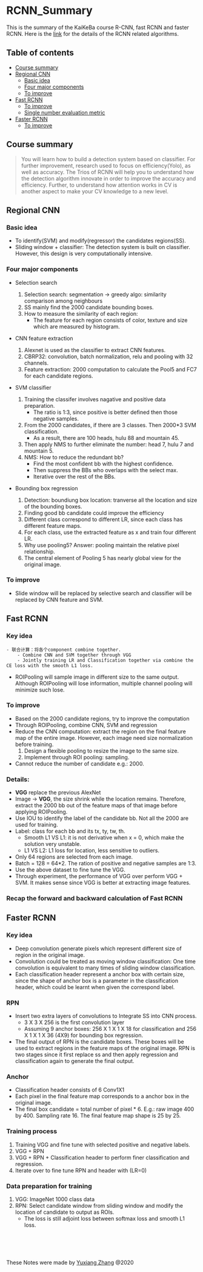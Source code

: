 # RCNN_Summary

This is the summary of the KaiKeBa course R-CNN, fast RCNN and faster RCNN. Here is the [link]() for the details of the RCNN related algorithms. 

## Table of contents
   * [Course summary](#course-summary)
   * [Regional CNN](#Regional-CNN)
      * [Basic idea](#Basic-idea)
      * [Four major components](#Four-major-components)
      * [To improve](#To-improve)
   * [Fast RCNN](#Fast-RCNN)
      * [To improve](#To-improve)
      * [Single number evaluation metric](#Single-number-evaluation-metric)
   * [Faster RCNN](#Faster-RCNN)
   	  * [To improve](#To-improve)
      
## Course summary
> You will learn how to build a detection system based on classifier. For further improvement, research used to focus on efficiency(Yolo), as well as accuracy.
> The Trios of RCNN will help you to understand how the detection algorithm innovate in order to improve the accuracy and efficiency.
> Further, to understand how attention works in CV is another aspect to make your CV knowledge to a new level. 

## Regional CNN
### Basic idea
- To identify(SVM) and modify(regressor) the candidates regions(SS). 
- Sliding window + classifier: The detection system is built on classifier. However, this design is very computationally intensive. 

### Four major components
- Selection search
	1. Selection search: segmentation -> greedy algo: similarity comparison among neighbours
	2. SS mainly find the 2000 candidate bounding boxes. 
	3. How to measure the similarity of each region: 
		- The feature for each region consists of color, texture and size which are measured by histogram.  
	
- CNN feature extraction
	1. Alexnet is used as the classifier to extract CNN features. 
	2. CBRP32: convolution, batch normalization, relu and pooling with 32 channels. 
	3. Feature extraction: 2000 computation to calculate the Pool5 and FC7 for each candidate regions. 
	
- SVM classifier
	1. Training the classifer involves nagative and positive data preparation.
		- The ratio is 1:3, since positive is better defined then those negative samples. 
	2. From the 2000 candidates, if there are 3 classes. Then 2000*3 SVM classification.
		- As a result, there are 100 heads, hulu 88 and mountain 45. 
	3. Then apply NMS to further eliminate the number: head 7, hulu 7 and mountain 5.
	4. NMS: How to reduce the redundant bb? 
		- Find the most confident bb with the highest confidence. 
		- Then suppress the BBs who overlaps with the select max. 
		- Iterative over the rest of the BBs. 
	
- Bounding box regression
	1. Detection: boundiung box location: tranverse all the location and size of the bounding boxes.
	2. Finding good bb candidate could improve the efficiency 
	3. Different class correspond to different LR, since each class has different feature maps.
	4. For each class, use the extracted feature as x and train four different LR. 
	5. Why use pooling5? Answer: pooling maintain the relative pixel relationship. 
	6. The central element of Pooling 5 has nearly global view for the original image. 

### To improve
- Slide window will be replaced by selective search and classifier will be replaced by CNN feature and SVM.

## Fast RCNN

### Key idea
``` 
- 联合计算：将各个component combine together.
	- Combine CNN and SVM together through VGG
	- Jointly training LR and Classification together via combine the CE loss with the smooth L1 loss.
 ```
- ROIPooling will sample image in different size to the same output. Although ROIPooling will lose information, multiple channel pooling will minimize such lose. 

### To improve
- Based on the 2000 candidate regions, try to improve the computation
- Through ROIPooling, combine CNN, SVM and regression
- Reduce the CNN computation: extract the region on the final feature map of the entire image. However, each image need size normalization before training. 
	1. Design a flexible pooling to resize the image to the same size. 
	2. Implement through ROI pooling: sampling. 
- Cannot reduce the number of candidate e.g.: 2000. 

### Details:
- **VGG** replace the previous AlexNet
- Image -> **VGG**, the size shrink while the location remains. Therefore, extract the 2000 bb out of the feature maps of that image before applying ROIPooling. 
- Use IOU to identify the label of the candidate bb. Not all the 2000 are used for training. 
- Label: class for each bb and its tx, ty, tw, th.
	- Smooth L1 VS L1: it is not derivative when x = 0, which make the solution very unstable.
	- L1 VS L2: L1 loss for location, less sensitive to outliers.
- Only 64 regions are selected from each image. 
- Batch = 128 = 64*2. The ration of positive and negative samples are 1:3. 
- Use the above dataset to fine tune the VGG.
- Through experiment, the performance of VGG over perform VGG + SVM. It makes sense since VGG is better at extracting image features. 

### Recap the forward and backward calculation of Fast RCNN

## Faster RCNN
### Key idea
- Deep convolution generate pixels which represent different size of region in the original image. 
- Convolution could be treated as moving window classification: One time convolution is equivalent to many times of sliding window classification. 
- Each classification header represent a anchor box with certain size, since the shape of anchor box is a parameter in the classification header, which could be learnt when given the correspond label. 

### RPN
- Insert two extra layers of convolutions to Integrate SS into CNN process.
	- 3 X 3 X 256 is the first convolution layer
	- Assuming 9 anchor boxes: 256 X 1 X 1 X 18 for classification and 256 X 1 X 1 X 36 (4X9) for bounding box regression.
- The final output of RPN is the candidate boxes. These boxes will be used to extract regions in the feature maps of the original image. 
RPN is two stages since it first replace ss and then apply regression and classification again to generate the final output. 

### Anchor
- Classification header consists of 6 Conv1X1
- Each pixel in the final feature map corresponds to a anchor box in the original image. 
- The final box candidate = total number of pixel * 6. E.g.: raw image 400 by 400. Sampling rate 16. The final feature map shape is 25 by 25. 


### Training process
1. Training VGG and fine tune with selected positive and negative labels. 
2. VGG + RPN
3. VGG + RPN + Classification header to perform finer classification and regression.
4. Iterate over to fine tune RPN and header with (LR=0)

### Data preparation for training
1. VGG: ImageNet 1000 class data
2. RPN: Select candidate window from sliding window and modify the location of candidate to output as ROIs.
	- The loss is still adjoint loss between softmax loss and smooth L1 loss.  


<br><br>
<br><br>
These Notes were made by [Yuxiang Zhang](mailto:kimiyuxiang@gmail.com) @2020
